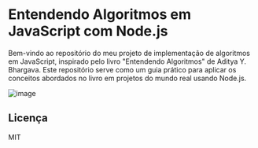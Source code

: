 # Entendendo Algoritmos em JavaScript com Node.js

Bem-vindo ao repositório do meu projeto de implementação de algoritmos em JavaScript, inspirado pelo livro "Entendendo Algoritmos" de Aditya Y. Bhargava. Este repositório serve como um guia prático para aplicar os conceitos abordados no livro em projetos do mundo real usando Node.js.

![image](https://github.com/crusbz/entendendo-algoritmos/assets/63851523/d9a3fcbb-bc25-4740-b9f0-27fc6e13ea25)

## Licença

MIT
